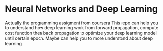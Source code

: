 # Neural Networks and Deep Learning
Actually the programming assigment from coursera
This repo can help you to understand how deep learning work from forward propagation, compute cost function then back propagation to optimize your deep learning model until certain epoch. Maybe can help you to more understand about deep learning
